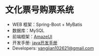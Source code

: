 # 文化票号购票系统
* WEB 框架：Spring-Boot + MyBatis
* 数据库：MySQL
* 前端框架：[AmazeUI](http://amazeui.org)
* 开发手册: [java开发手册](http://docs.r9it.com/manual/java/)
* Developers: yangjian102621@gmail.com

